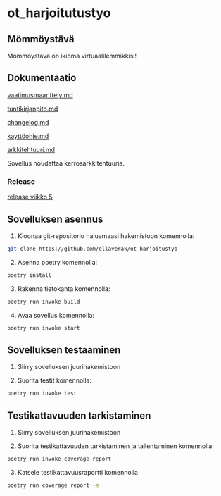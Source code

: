 # ot_harjoitutustyo

## Mömmöystävä

Mömmöystävä on ikioma virtuaalilemmikkisi!

## Dokumentaatio

[vaatimusmaarittely.md](https://github.com/ellaverak/ot_harjoitustyo/blob/main/dokumentaatio/vaatimusmaarittely.md)

[tuntikirjanpito.md](https://github.com/ellaverak/ot_harjoitustyo/blob/main/dokumentaatio/tuntikirjanpito.md)

[changelog.md](https://github.com/ellaverak/ot_harjoitustyo/blob/main/dokumentaatio/changelog.md)

[kayttöohje.md](https://github.com/ellaverak/ot_harjoitustyo/blob/main/dokumentaatio/kaytt%C3%B6ohje.md)

[arkkitehtuuri.md](https://github.com/ellaverak/ot_harjoitustyo/blob/main/dokumentaatio/arkkitehtuuri.md)

Sovellus noudattaa kerrosarkkitehtuuria.

### Release

[release viikko 5](https://github.com/ellaverak/ot_harjoitustyo/releases/tag/viikko5)

## Sovelluksen asennus

1. Kloonaa git-repositorio haluamaasi hakemistoon komennolla:
```bash
git clone https://github.com/ellaverak/ot_harjoitustyo
```
2. Asenna poetry komennolla:
```bash
poetry install
```
3. Rakenna tietokanta komennolla:
```bash
poetry run invoke build
```
4. Avaa sovellus komennolla:
```bash
poetry run invoke start
```

## Sovelluksen testaaminen

1. Siirry sovelluksen juurihakemistoon
 
2. Suorita testit komennolla:
```bash
poetry run invoke test
```

## Testikattavuuden tarkistaminen
1. Siirry sovelluksen juurihakemistoon
 
2. Suorita testikattavuuden tarkistaminen ja tallentaminen komennolla:
```bash
poetry run invoke coverage-report
```
3. Katsele testikattavuusraportti komennolla
```bash
poetry run coverage report -m
```
